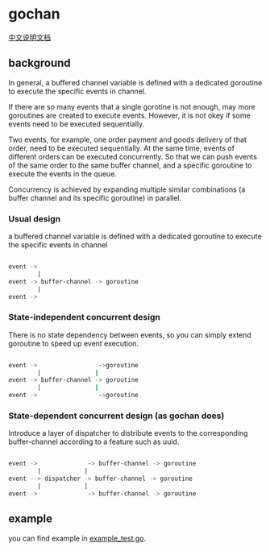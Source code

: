 # gochan

[中文说明文档](./README-zh.md)

## background

In general, a buffered channel variable is defined with a dedicated 
goroutine to execute the specific events in channel.

If there are so many events that a single gorotine is not enough, 
may more goroutines are created to execute events. However, it is
not okey if some events need to be executed sequentially.

Two events, for example, one order payment and goods delivery of 
that order, need to be executed sequentially. At the same time, 
events of different orders can be executed concurrently. So that 
we can push events of the same order to the same buffer channel, 
and a specific goroutine to execute the events in the queue. 

Concurrency is achieved by expanding multiple similar combinations 
(a buffer channel and its specific goroutine) in parallel.

### Usual design

a buffered channel variable is defined with a dedicated 
goroutine to execute the specific events in channel

```bash

event ->
        |
event -> buffer-channel -> goroutine
        |
event ->

```

### State-independent concurrent design

There is no state dependency between events, so you can 
simply extend goroutine to speed up event execution.

```bash

event ->                 ->goroutine
        |               |
event -> buffer-channel -> goroutine
        |               |
event ->                 ->goroutine

```

### State-dependent concurrent design (as gochan does)

Introduce a layer of dispatcher to distribute events to 
the corresponding buffer-channel according to a feature 
such as uuid.

```bash

event ->              -> buffer-channel -> goroutine
        |            |
event --> dispatcher -> buffer-channel -> goroutine
        |            |
event ->              -> buffer-channel -> goroutine

```

## example

you can find example in [example_test.go](./example_test.go).